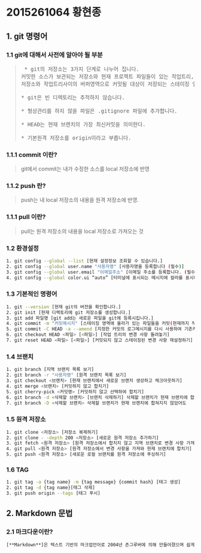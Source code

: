 # 2015261064 황현종

## 1. git 명령어

### 1.1 git에 대해서 사전에 알아야 될 부분

><pre> * git의 저장소는 3가지 단계로 나누어 집니다. 
> 커밋한 소스가 보관되는 저장소와 현재 프로젝트 파일들이 있는 작업트리, 
> 저장소와 작업트리사이의 버퍼영역으로 커밋될 대상이 저장되는 스테이징 영역입니다.
>
> * git은 빈 디렉토리는 추적하지 않습니다.
>
> * 형상관리를 하지 않을 파일은 .gitignore 파일에 추가합니다.
>
> * HEAD는 현재 브랜치의 가장 최신커밋을 의미한다.
>
> * 기본원격 저장소를 origin이라고 부릅니다. </pre>

### 1.1.1 commit 이란?
>git에서 commit는 내가 수정한 소스를 local 저장소에 반영

### 1.1.2 push 란?
>push는 내 local 저장소의 내용을 원격 저장소에 반영. 

### 1.1.1 pull 이란?
>pull는 원격 저장소의 내용을 local 저장소로 가져오는 것

### 1.2 환경설정
```sh
1. git config --global --list [현재 설정정보 조회할 수 있습니다.]
2. git config --global user.name "사용자명" [사용자명을 등록합니다 (필수)]
3. git config --global user.email "이메일주소" [이메일 주소를 등록합니다. (필수)]
4. git config --global color.ui “auto” [터미널에 표시되는 메시지에 칼라를 표시해줌]
```

### 1.3 기본적인 명령어
```sh
1. git --version [현재 git의 버전을 확인합니다.]
2. git init [현재 디렉토리에 git 저장소를 생성합니다.]
3. git add 파일명 [git add는 새로운 파일을 git에 등록시킵니다.]
4. git commit -m "커밋메시지" [스테이징 영역에 올라가 있는 파일들을 커밋(현재까지 작업한 내용 저장)]
5. git commit -C HEAD -a --amend [지정한 커밋의 로그메시지를 다시 사용하여 기존커밋을 수정합니다]
6. git checkout HEAD <파일> [<파일>] [작업 트리의 변경 사항 돌려놓기]
7. git reset HEAD <파일> [<파일>] [커밋되지 않고 스테이징된 변경 사항 재설정하기]
```

### 1.4 브랜치
```sh
1. git branch [지역 브랜치 목록 보기]
2. git branch -r "사용자명" [원격 브랜치 목록 보기]
3. git checkout <브랜치> [현재 브랜치에서 새로운 브랜치 생성하고 체크아웃하기]
4. git merge <브랜치> [커밋하지 않고 합치기]
5. git cherry-pick <커밋명> [커밋하지 않고 선택하여 합치기]
6. git branch -d <삭제할 브랜치> [브랜치 삭제하기] 삭제할 브랜치가 현재 브랜치에 합쳐졌을 경우에만
7. git branch -D <삭제할 브랜치> 삭제할 브랜치가 현재 브랜치에 합쳐지지 않았어도
```

### 1.5 원격 저장소
```sh
1. git clone <저장소> [저장소 복제하기]
2. git clone - -depth 200 <저장소> [새로운 원격 저장소 추가하기]
3. git fetch <원격 저장소> [원격 저장소에서 합치지 않고 지역 브랜치로 변경 사항 가져오기]
4. git pull <원격 저장소> [원격 저장소에서 변경 사항을 가져와 현재 브랜치에 합치기]
5. git push <원격 저장소> [새로운 로컬 브랜치를 원격 저장소에 푸싱하기]
```

### 1.6 TAG
```sh
1. git tag -a {tag name} -m {tag message} {commit hash} [태그 생성]
2. git tag -d {tag name}[태그 삭제]
3. git push origin --tags [태그 푸시]
```

## 2. Markdown 문법

### 2.1 마크다운이란?
```sh
[**Markdown**]은 텍스트 기반의 마크업언어로 2004년 존그루버에 의해 만들어졌으며 쉽게 쓰고 읽을 수 있으며 HTML로 변환이 가능하다. 특수기호와 문자를 이용한 매우 간단한 구조의 문법을 사용하여 웹에서도 보다 빠르게 컨텐츠를 작성하고 보다 직관적으로 인식할 수 있다. 마크다운이 최근 각광받기 시작한 이유는 깃헙([https://github.com](https://github.com)) 덕분이다. 깃헙의 저장소Repository에 관한 정보를 기록하는 README.md는 깃헙을 사용하는 사람이라면 누구나 가장 먼저 접하게 되는 마크다운 문서였다. 마크다운을 통해서 설치방법, 소스코드 설명, 이슈 등을 간단하게 기록하고 가독성을 높일 수 있다는 강점이 부각되면서 점점 여러 곳으로 퍼져가게 된다.
```

